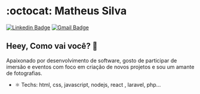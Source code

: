 # :octocat: Matheus Silva 

[![Linkedin Badge](https://img.shields.io/badge/-LinkedIn-blue?style=flat-square&logo=Linkedin&logoColor=white&link=https://www.linkedin.com/in/matheus-oliveira-b49904169/)](https://www.linkedin.com/in/matheus-oliveira-b49904169/)
[![Gmail Badge](https://img.shields.io/badge/-Gmail-c14438?style=flat-square&logo=Gmail&logoColor=white&link=mailto:hedenica@gmail.com)](mailto:devmosilva@gmail.com)

## Heey, Como vai você?  👋

Apaixonado por desenvolvimento de software, gosto de participar de imersão e eventos com foco em criação de novos projetos e sou um amante de fotografias. 


- ⚛ Techs: html, css, javascript, nodejs, react , laravel, php...

